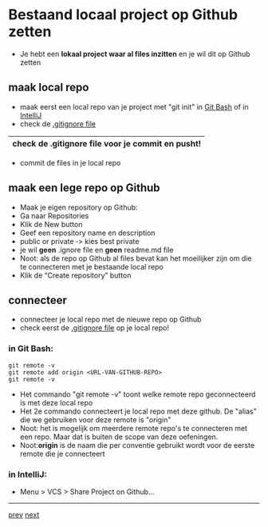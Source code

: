 # Bestaand locaal project op Github zetten

* Je hebt een **lokaal project waar al files inzitten** en je wil dit op Github zetten

## maak local repo

* maak eerst een local repo van je project met "git init" 
  in [Git Bash](../01_getting_started/05_git_init.md) 
  of in [IntelliJ](../01_getting_started/06_git_init_met_intellij.md) 
* check de [.gitignore file](../01_getting_started/07_gitignore.md) 

| check de .gitignore file voor je commit en pusht! | 
|---|

* commit de files in je local repo  

## maak een lege repo op Github 
* Maak je eigen repository op Github:
* Ga naar Repositories
* Klik de New button
* Geef een repository name en description
* public or private ‐> kies best private
* je wil **geen** .ignore file en **geen** readme.md file
* Noot: als de repo op Github al files bevat kan het moeilijker zijn om die te connecteren met je bestaande local repo    
* Klik de “Create repository” button

## connecteer  
* connecteer je local repo met de nieuwe repo op Github
* check eerst de [.gitignore file](../01_getting_started/07_gitignore.md) op je local repo!

### in Git Bash: 
```
git remote -v
git remote add origin <URL-VAN-GITHUB-REPO>
git remote -v
```

* Het commando "git remote -v" toont welke remote repo geconnecteerd is met deze local repo
* Het 2e commando connecteert je local repo met deze github. De "alias" die we gebruiken voor deze remote is "origin"
* Noot: het is mogelijk om meerdere remote repo's te connecteren met een repo. Maar dat is buiten de scope van deze oefeningen. 
* Noot:**origin** is de naam die per conventie gebruikt wordt voor de eerste remote die je connecteert 

### in IntelliJ: 
* Menu > VCS > Share Project on Github... 

---
[prev](03_connect_with_existing_repo.md)
[next](05_push.md)
